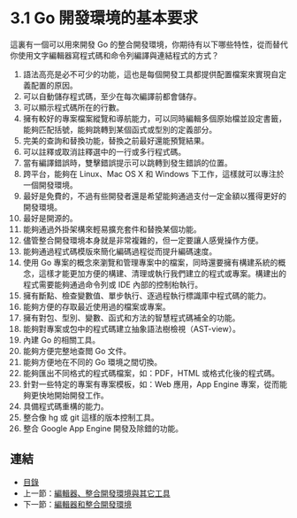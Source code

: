 # 3.1 Go 開發環境的基本要求

這裏有一個可以用來開發 Go 的整合開發環境，你期待有以下哪些特性，從而替代你使用文字編輯器寫程式碼和命令列編譯與連結程式的方式？

1. 語法高亮是必不可少的功能，這也是每個開發工具都提供配置檔案來實現自定義配置的原因。
2. 可以自動儲存程式碼，至少在每次編譯前都會儲存。
3. 可以顯示程式碼所在的行數。
4. 擁有較好的專案檔案縱覽和導航能力，可以同時編輯多個原始檔並設定書籤，能夠匹配括號，能夠跳轉到某個函式或型別的定義部分。
5. 完美的查詢和替換功能，替換之前最好還能預覽結果。
6. 可以註釋或取消註釋選中的一行或多行程式碼。
7. 當有編譯錯誤時，雙擊錯誤提示可以跳轉到發生錯誤的位置。
8. 跨平台，能夠在 Linux、Mac OS X 和 Windows 下工作，這樣就可以專注於一個開發環境。
9. 最好是免費的，不過有些開發者還是希望能夠通過支付一定金額以獲得更好的開發環境。
10. 最好是開源的。
11. 能夠通過外掛架構來輕易擴充套件和替換某個功能。
12. 儘管整合開發環境本身就是非常複雜的，但一定要讓人感覺操作方便。
13. 能夠通過程式碼模版來簡化編碼過程從而提升編碼速度。
14. 使用 Go 專案的概念來瀏覽和管理專案中的檔案，同時還要擁有構建系統的概念，這樣才能更加方便的構建、清理或執行我們建立的程式或專案。構建出的程式需要能夠通過命令列或 IDE 內部的控制枱執行。
15. 擁有斷點、檢查變數值、單步執行、逐過程執行標識庫中程式碼的能力。
16. 能夠方便的存取最近使用過的檔案或專案。
17. 擁有對包、型別、變數、函式和方法的智慧程式碼補全的功能。
18. 能夠對專案或包中的程式碼建立抽象語法樹檢視（AST-view）。
19. 內建 Go 的相關工具。
20. 能夠方便完整地查閲 Go 文件。
21. 能夠方便地在不同的 Go 環境之間切換。
22. 能夠匯出不同格式的程式碼檔案，如：PDF，HTML 或格式化後的程式碼。
23. 針對一些特定的專案有專案模板，如：Web 應用，App Engine 專案，從而能夠更快地開始開發工作。
24. 具備程式碼重構的能力。
25. 整合像 hg 或 git 這樣的版本控制工具。
26. 整合 Google App Engine 開發及除錯的功能。

## 連結

- [目錄](directory.md)
- 上一節：[編輯器、整合開發環境與其它工具](03.0.md)
- 下一節：[編輯器和整合開發環境](03.2.md)